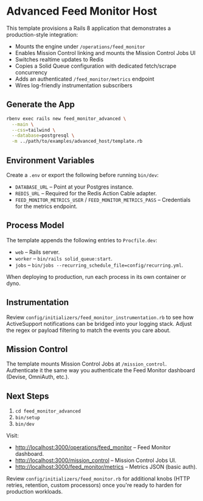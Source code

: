 # Advanced Feed Monitor Host

This template provisions a Rails 8 application that demonstrates a production-style integration:

- Mounts the engine under `/operations/feed_monitor`
- Enables Mission Control linking and mounts the Mission Control Jobs UI
- Switches realtime updates to Redis
- Copies a Solid Queue configuration with dedicated fetch/scrape concurrency
- Adds an authenticated `/feed_monitor/metrics` endpoint
- Wires log-friendly instrumentation subscribers

## Generate the App

```bash
rbenv exec rails new feed_monitor_advanced \
  --main \
  --css=tailwind \
  --database=postgresql \
  -m ../path/to/examples/advanced_host/template.rb
```

## Environment Variables

Create a `.env` or export the following before running `bin/dev`:

- `DATABASE_URL` – Point at your Postgres instance.
- `REDIS_URL` – Required for the Redis Action Cable adapter.
- `FEED_MONITOR_METRICS_USER` / `FEED_MONITOR_METRICS_PASS` – Credentials for the metrics endpoint.

## Process Model

The template appends the following entries to `Procfile.dev`:

- `web` – Rails server.
- `worker` – `bin/rails solid_queue:start`.
- `jobs` – `bin/jobs --recurring_schedule_file=config/recurring.yml`.

When deploying to production, run each process in its own container or dyno.

## Instrumentation

Review `config/initializers/feed_monitor_instrumentation.rb` to see how ActiveSupport notifications can be bridged into your logging stack. Adjust the regex or payload filtering to match the events you care about.

## Mission Control

The template mounts Mission Control Jobs at `/mission_control`. Authenticate it the same way you authenticate the Feed Monitor dashboard (Devise, OmniAuth, etc.).

## Next Steps

1. `cd feed_monitor_advanced`
2. `bin/setup`
3. `bin/dev`

Visit:

- <http://localhost:3000/operations/feed_monitor> – Feed Monitor dashboard.
- <http://localhost:3000/mission_control> – Mission Control Jobs UI.
- <http://localhost:3000/feed_monitor/metrics> – Metrics JSON (basic auth).

Review `config/initializers/feed_monitor.rb` for additional knobs (HTTP retries, retention, custom processors) once you're ready to harden for production workloads.
